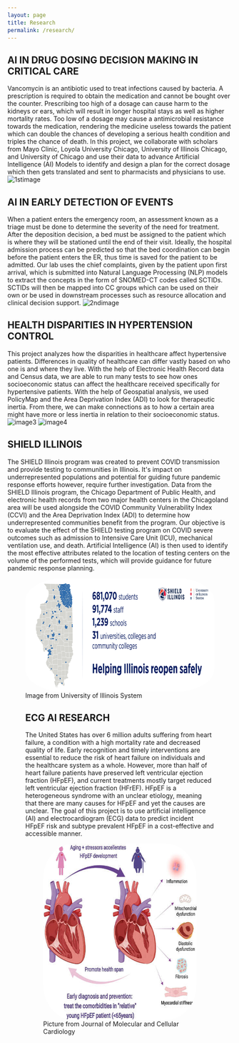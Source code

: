 ```yaml
---
layout: page
title: Research
permalink: /research/
---
```


## AI IN DRUG DOSING DECISION MAKING IN CRITICAL CARE​
Vancomycin is an antibiotic used to treat infections caused by bacteria. A prescription is required to obtain the medication and cannot be bought over the counter. Prescribing too high of a dosage can cause harm to the kidneys or ears, which will result in longer hospital stays as well as higher mortality rates. Too low of a dosage may cause a antimicrobial resistance towards the medication, rendering the medicine useless towards the patient which can double the chances of developing a serious health condition and triples the chance of death. In this project, we collaborate with scholars from Mayo Clinic, Loyola University Chicago, University of Illinois Chicago, and University of Chicago and use their data to advance Artificial Intelligence (AI) Models to identify and design a plan for the correct dosage which then gets translated and sent to pharmacists and physicians to use. 
![1stimage](https://github.com/TootooniLab/TootooniLab.github.io/assets/137564862/ffd0ebb6-167e-416d-815a-df393bbbbffc)
<br>
## AI IN EARLY DETECTION OF EVENTS​
When a patient enters the emergency room, an assessment known as a triage must be done ​​to determine the severity of the need for treatment. After the deposition decision, a bed must be assigned to the patient which is where they will be stationed until the end of their visit. Ideally, the hospital admission process can be predicted so that the bed coordination can begin before the patient enters the ER, thus time is saved for the patient to be admitted. Our lab uses the chief complaints, given by the patient upon first arrival, which is submitted into Natural Language Processing (NLP) models to extract the concepts in the form of SNOMED-CT codes called SCTIDs. SCTIDs will then be mapped into CC groups which can be used on their own or be used in downstream processes such as resource allocation and clinical decision support.
![2ndimage](https://github.com/TootooniLab/TootooniLab.github.io/assets/137564862/b76984ca-d3b8-43a8-8c5c-e76e8e680bb3)
<br>
## HEALTH DISPARITIES IN HYPERTENSION CONTROL​​
This project analyzes how the disparities in healthcare affect hypertensive patients. Differences in quality of healthcare can differ vastly based on who one is and where they live. With the help of Electronic Health Record data and Census data, we are able to run many tests to see how ones socioeconomic status can affect the healthcare received specifically for hypertensive patients. With the help of Geospatial analysis, we used PolicyMap and the Area Deprivation Index (ADI) to look for therapeutic inertia. From there, we can make connections as to how a certain area might have more or less inertia in relation to their socioeconomic status. 
![image3](https://github.com/TootooniLab/TootooniLab.github.io/assets/137564862/9b29fce2-fd1e-48f4-84b6-ab66b25d60a1)
![image4](https://github.com/TootooniLab/TootooniLab.github.io/assets/137564862/73cfed7b-66d8-41eb-8b4d-b97db7ad58a8)
<br>
## SHIELD ILLINOIS​​
The SHIELD Illinois program was created to prevent COVID transmission and provide testing to communities in Illinois. It's impact on underrepresented populations and potential for guiding future pandemic response efforts however, require further investigation. Data from the SHIELD Illinois program, the Chicago Department of Public Health, and electronic health records from two major health centers in the Chicagoland area will be used alongside the COVID Community Vulnerability Index (CCVI) and the Area Deprivation Index (ADI) to determine how underrepresented communities benefit from the program. Our objective is to evaluate the effect of the SHIELD testing program on COVID severe outcomes such as admission to Intensive Care Unit (ICU), mechanical ventilation use, and death. Artificial Intelligence (AI) is then used to identify the most effective attributes related to the location of testing centers on the volume of the performed tests, which will provide guidance for future pandemic response planning. 
<figure>
    <a href="../images/mtootooni.jpg">
        <img src="https://github.com/TootooniLab/TootooniLab.github.io/blob/master/images/image5.png?raw=true"  width="661px" height="254px" align="left" style="border-radius:20%"/>
    </a>
<figcaption>
  Image from University of Illinois System
<br>

## ECG AI RESEARCH​​
The United States has over 6 million adults suffering from heart failure, a condition with a high mortality rate and decreased quality of life. Early recognition and timely interventions are essential to reduce the risk of heart failure on individuals and the healthcare system as a whole. However, more than half of heart failure patients have preserved left ventricular ejection fraction (HFpEF), and current treatments mostly target reduced left ventricular ejection fraction (HFrEF). HFpEF is a heterogeneous syndrome with an unclear etiology, meaning that there are many causes for HFpEF and yet the causes are unclear. The goal of this project is to use artificial intelligence (AI) and electrocardiogram (ECG) data to predict incident HFpEF risk and subtype prevalent HFpEF in a cost-effective and accessible manner.
<figure>
    <a href="../images/mtootooni.jpg">
        <img src="https://github.com/TootooniLab/TootooniLab.github.io/blob/master/images/image6.jpeg?raw=true"  width="475px" height="395px" align="left" style="border-radius:20%"/>
    </a>
<figcaption>
Picture from Journal of Molecular and Cellular Cardiology

